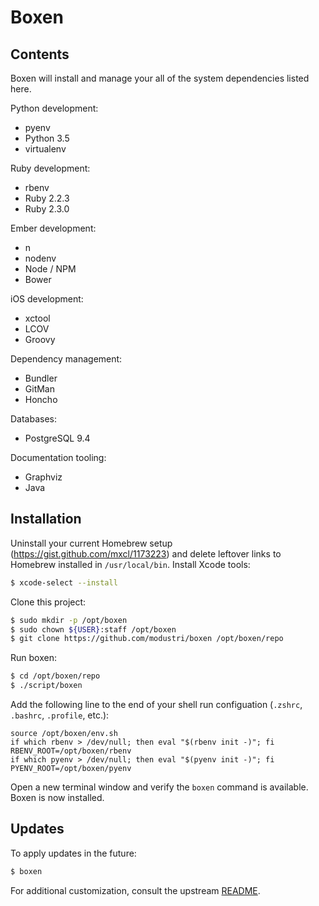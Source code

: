# Boxen

## Contents

Boxen will install and manage your all of the system dependencies listed here.

Python development:

* pyenv
* Python 3.5
* virtualenv

Ruby development:

* rbenv
* Ruby 2.2.3
* Ruby 2.3.0

Ember development:

* n
* nodenv
* Node / NPM
* Bower

iOS development:

* xctool
* LCOV
* Groovy

Dependency management:

* Bundler
* GitMan
* Honcho

Databases:

* PostgreSQL 9.4

Documentation tooling:

* Graphviz
* Java

## Installation

Uninstall your current Homebrew setup (https://gist.github.com/mxcl/1173223) and delete leftover links to Homebrew installed in `/usr/local/bin`. Install Xcode tools:

```sh
$ xcode-select --install
```

Clone this project:

```sh
$ sudo mkdir -p /opt/boxen
$ sudo chown ${USER}:staff /opt/boxen
$ git clone https://github.com/modustri/boxen /opt/boxen/repo
```

Run boxen:

```sh
$ cd /opt/boxen/repo
$ ./script/boxen
```

Add the following line to the end of your shell run configuation (`.zshrc`, `.bashrc`, `.profile`, etc.):

```
source /opt/boxen/env.sh
if which rbenv > /dev/null; then eval "$(rbenv init -)"; fi
RBENV_ROOT=/opt/boxen/rbenv
if which pyenv > /dev/null; then eval "$(pyenv init -)"; fi
PYENV_ROOT=/opt/boxen/pyenv
```

Open a new terminal window and verify the `boxen` command is available. Boxen is now installed.

## Updates

To apply updates in the future:

```sh
$ boxen
```

For additional customization, consult the upstream [README](https://github.com/boxen/our-boxen#customizing).

